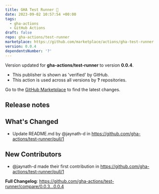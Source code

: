 ```yaml
---
title: GHA Test Runner 🧪
date: 2023-09-02 10:57:54 +00:00
tags:
  - gha-actions
  - GitHub Actions
draft: false
repo: gha-actions/test-runner
marketplace: https://github.com/marketplace/actions/gha-test-runner
version: 0.0.4
dependentsNumber: '?'
---
```



Version updated for **gha-actions/test-runner** to version **0.0.4**.
- This publisher is shown as 'verified' by GitHub.
- This action is used across all versions by **?** repositories.

Go to the [GitHub Marketplace](https://github.com/marketplace/actions/gha-test-runner) to find the latest changes.

## Release notes

## What's Changed
* Update README.md by @jaynath-d in https://github.com/gha-actions/test-runner/pull/1

## New Contributors
* @jaynath-d made their first contribution in https://github.com/gha-actions/test-runner/pull/1

**Full Changelog**: https://github.com/gha-actions/test-runner/compare/0.0.3...0.0.4
